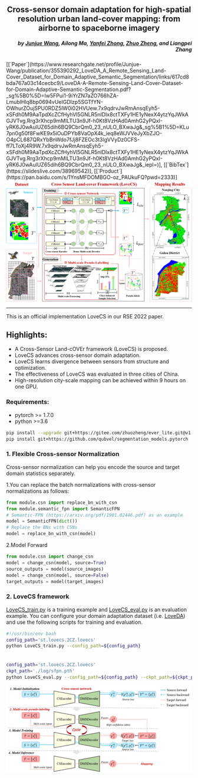 <h2 align="center">Cross-sensor domain adaptation for high-spatial resolution urban land-cover mapping: from airborne to spaceborne imagery</h2>


<h5 align="right">by <a href="https://junjue-wang.github.io/homepage/">Junjue Wang</a>, 
Ailong Ma,
<a href="http://rsidea.whu.edu.cn/">Yanfei Zhong</a>, 
<a href="http://zhuozheng.top/">Zhuo Zheng</a>, and Liangpei Zhang</h5>
[[`Paper`](https://www.researchgate.net/profile/Junjue-Wang/publication/355390292_LoveDA_A_Remote_Sensing_Land-Cover_Dataset_for_Domain_Adaptive_Semantic_Segmentation/links/617cd8bda767a03c14cecbc9/LoveDA-A-Remote-Sensing-Land-Cover-Dataset-for-Domain-Adaptive-Semantic-Segmentation.pdf?_sg%5B0%5D=Iw5FPui1-9iYrZN7aZO766hZA-LmublHlq8bp0694vUeIGDIzp5SGTfYN-OWhurZOujSPU0RDZ5lW0i02HVUew.7x9qdrvJwRmAnsqEyh5-xSFdh0M9AaTpdXcZCfHyhVl5GNLR5nlDIx8ctTXFy1HE1yNexX4ytzYqJWkAGJVTvg.Rrg3rXhcp9mMlLTU3n9Jf-h0Kt8VzHAd0AmhG2yPQxI-yRK6J0wAulUZ65dih6BQ9CbrQm0_23_nULO_BXwaJg&_sg%5B1%5D=KLu7pn0g50f8FwKE9x5iOuDPYb8VaOpX4k_ieq8eWJVVeJyXbZJO-O4pCL687QRxYbBnWdo7fJj8FZEOc3t3lgVVyDz0CFS-ff7LToXj4R9W.7x9qdrvJwRmAnsqEyh5-xSFdh0M9AaTpdXcZCfHyhVl5GNLR5nlDIx8ctTXFy1HE1yNexX4ytzYqJWkAGJVTvg.Rrg3rXhcp9mMlLTU3n9Jf-h0Kt8VzHAd0AmhG2yPQxI-yRK6J0wAulUZ65dih6BQ9CbrQm0_23_nULO_BXwaJg&_iepl=)],
[[`BibTex`](https://slideslive.com/38969542)],
[[`Product`](https://pan.baidu.com/s/1YnsMFDOMBGO-oz_PAUkuFQ?pwd=2333)]

<div align="center">
  <img src="https://github.com/Junjue-Wang/resources/blob/main/LoveCS/framework.png?raw=true">
</div>

---------------------

This is an official implementation LoveCS in our RSE 2022 paper.

## Highlights:
- A Cross-Sensor Land-cOVEr framework (LoveCS) is proposed.
- LoveCS advances cross-sensor domain adaptation.
- LoveCS learns divergence between sensors from structure and optimization.
- The effectiveness of LoveCS was evaluated in three cities of China.
- High-resolution city-scale mapping can be achieved within 9 hours on one GPU.

### Requirements:
- pytorch >= 1.7.0
- python >=3.6
```bash
pip install --upgrade git+https://gitee.com/zhuozheng/ever_lite.git@v1.4.5
pip install git+https://github.com/qubvel/segmentation_models.pytorch
```

### 1. Flexible Cross-sensor Normalization
Cross-sensor normalization can help you encode the source and target domain statistics 
separately.

1.You can replace the batch normalizations with cross-sensor normalizations as follows:

```python
from module.csn import replace_bn_with_csn
from module.semantic_fpn import SemanticFPN
# Semantic-FPN (https://arxiv.org/pdf/1901.02446.pdf) as an example 
model = SemanticFPN(dict())
# Replace the BNs with CSNs
model = replace_bn_with_csn(model)
```

2.Model Forward
```python
from module.csn import change_csn
model = change_csn(model, source=True)
source_outputs = model(source_images)
model = change_csn(model, source=False)
target_outputs = model(target_images)
```

### 2. LoveCS framework
[LoveCS_train.py](https://github.com/Junjue-Wang/LoveCS/blob/master/LoveCS_train.py) is a training example and
[LoveCS_eval.py](https://github.com/Junjue-Wang/LoveCS/blob/master/LoveCS_eval.py) is an evaluation example.
You can configure your domain adaptation dataset (i.e. [LoveDA](https://github.com/Junjue-Wang/LoveDA)) and use the following scripts for training and evaluation.
```bash
#!/usr/bin/env bash
config_path='st.lovecs.2CZ.lovecs'
python LoveCS_train.py --config_path=${config_path}


config_path='st.lovecs.2CZ.lovecs'
ckpt_path='./log/sfpn.pth'
python LoveCS_eval.py --config_path=${config_path} --ckpt_path=${ckpt_path}
```
![avatar](https://github.com/Junjue-Wang/resources/blob/main/LoveCS/overall_prcocess.png?raw=true)
